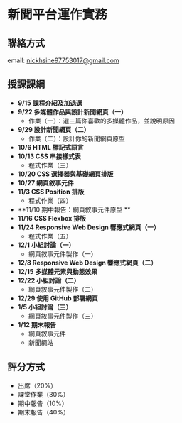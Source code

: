 # 新聞平台運作實務 
## 聯絡方式
email: nickhsine97753017@gmail.com

## 授課課綱
* **9/15 [課程介紹及加退選](https://nickhsine.github.io/teach-at-nccu/2020/09-15)**
* **9/22 多媒體作品與設計新聞網頁（一）**
  * 作業（一）：選三篇你喜歡的多媒體作品，並說明原因
* **9/29 設計新聞網頁（二）**
  * 作業（二）：設計你的新聞網頁原型
* **10/6 HTML 標記式語言**
* **10/13 CSS 串接樣式表**
  * 程式作業（三）
* **10/20 CSS 選擇器與基礎網頁排版** 
* **10/27 網頁敘事元件**
* **11/3 CSS Position 排版**
  * 程式作業（四）
* **11/10 期中報告：網頁敘事元件原型 **
* **11/16 CSS Flexbox 排版**
* **11/24 Responsive Web Design 響應式網頁（一）**
  * 程式作業（五）
* **12/1 小組討論（一）**
  * 網頁敘事元件製作（一）
* **12/8 Responsive Web Design 響應式網頁（二）**
* **12/15 多媒體元素與動態效果**
* **12/22 小組討論（二）**
  * 網頁敘事元件製作（二）
* **12/29 使用 GitHub 部署網頁**
* **1/5 小組討論（三）**
  * 網頁敘事元件製作（三）
* **1/12 期末報告**
  * 網頁敘事元件
  * 新聞網站

## 評分方式
- 出席（20%）
- 課堂作業（30%）
- 期中報告（10%）
- 期末報告（40%）
